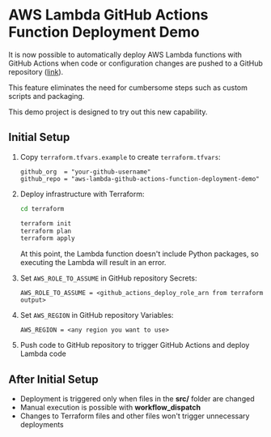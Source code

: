 # AWS Lambda GitHub Actions Function Deployment Demo

It is now possible to automatically deploy AWS Lambda functions with GitHub Actions
when code or configuration changes are pushed to a GitHub repository
([link](https://aws.amazon.com/about-aws/whats-new/2025/08/aws-lambda-github-actions-function-deployment/)).

This feature eliminates the need for cumbersome steps such as custom scripts and packaging.

This demo project is designed to try out this new capability.

## Initial Setup

1. Copy `terraform.tfvars.example` to create `terraform.tfvars`:

    ```none
    github_org  = "your-github-username"
    github_repo = "aws-lambda-github-actions-function-deployment-demo"
    ```

1. Deploy infrastructure with Terraform:

    ```bash
    cd terraform

    terraform init
    terraform plan
    terraform apply
    ```

    At this point, the Lambda function doesn't include Python packages, so executing the Lambda will result in an error.

1. Set `AWS_ROLE_TO_ASSUME` in GitHub repository Secrets:

    ```none
    AWS_ROLE_TO_ASSUME = <github_actions_deploy_role_arn from terraform output>
    ```

1. Set `AWS_REGION` in GitHub repository Variables:

    ```none
    AWS_REGION = <any region you want to use>
    ```

1. Push code to GitHub repository to trigger GitHub Actions and deploy Lambda code

## After Initial Setup

* Deployment is triggered only when files in the **src/** folder are changed
* Manual execution is possible with **workflow_dispatch**
* Changes to Terraform files and other files won't trigger unnecessary deployments
